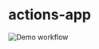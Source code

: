 # actions-app

![Demo workflow](https://github.com/rthib91/actions-app/.github/workflows/workflow.yml/badge.svg)
